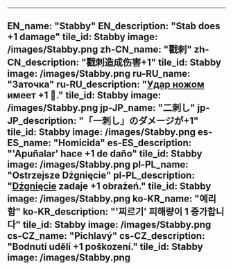 ---

EN_name: "Stabby"
EN_description: "Stab does +1 damage"
tile_id: Stabby
image: /images/Stabby.png
zh-CN_name: "戳刺"
zh-CN_description: "戳刺造成伤害+1"
tile_id: Stabby
image: /images/Stabby.png
ru-RU_name: "Заточка"
ru-RU_description: "<a href = '../ru_ru/abilities#Stab'>Удар ножом</a> имеет +1 🔸."
tile_id: Stabby
image: /images/Stabby.png
jp-JP_name: "二刺し"
jp-JP_description: "「一刺し」のダメージが+1"
tile_id: Stabby
image: /images/Stabby.png
es-ES_name: "Homicida"
es-ES_description: "'Apuñalar' hace +1 de daño"
tile_id: Stabby
image: /images/Stabby.png
pl-PL_name: "Ostrzejsze Dźgnięcie"
pl-PL_description: "<a href = '../pl_pl/abilities#Stab'>Dźgnięcie</a> zadaje +1 obrażeń."
tile_id: Stabby
image: /images/Stabby.png
ko-KR_name: "예리함"
ko-KR_description: "'찌르기' 피해량이 1 증가합니다"
tile_id: Stabby
image: /images/Stabby.png
cs-CZ_name: "Pichlavý"
cs-CZ_description: "Bodnutí udělí +1 poškození."
tile_id: Stabby
image: /images/Stabby.png
---